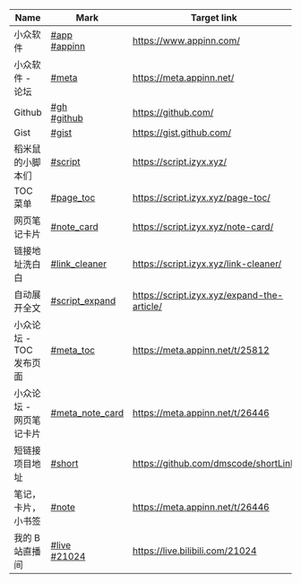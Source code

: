 | Name | Mark | Target link |
|------|-------|------------|
| 小众软件 | [#app](https://r.izyx.xyz/#app)<br>[#appinn](https://r.izyx.xyz/#appinn) | https://www.appinn.com/ |
| 小众软件 - 论坛 | [#meta](https://r.izyx.xyz/#meta) | https://meta.appinn.net/ |
| Github | [#gh](https://r.izyx.xyz/#gh)<br>[#github](https://r.izyx.xyz/#github) | https://github.com/ |
| Gist | [#gist](https://r.izyx.xyz/#gist) | https://gist.github.com/ |
| 稻米鼠的小脚本们 | [#script](https://r.izyx.xyz/#script) | https://script.izyx.xyz/ |
| TOC 菜单 | [#page_toc](https://r.izyx.xyz/#page_toc) | https://script.izyx.xyz/page-toc/ |
| 网页笔记卡片 | [#note_card](https://r.izyx.xyz/#note_card) | https://script.izyx.xyz/note-card/ |
| 链接地址洗白白 | [#link_cleaner](https://r.izyx.xyz/#link_cleaner) | https://script.izyx.xyz/link-cleaner/ |
| 自动展开全文 | [#script_expand](https://r.izyx.xyz/#script_expand) | https://script.izyx.xyz/expand-the-article/ |
| 小众论坛 - TOC 发布页面 | [#meta_toc](https://r.izyx.xyz/#meta_toc) | https://meta.appinn.net/t/25812 |
| 小众论坛 - 网页笔记卡片 | [#meta_note_card](https://r.izyx.xyz/#meta_note_card) | https://meta.appinn.net/t/26446 |
| 短链接项目地址 | [#short](https://r.izyx.xyz/#short) | https://github.com/dmscode/shortLink |
| 笔记，卡片，小书签 | [#note](https://r.izyx.xyz/#note) | https://meta.appinn.net/t/26446 |
| 我的 B 站直播间 | [#live](https://r.izyx.xyz/#live)<br>[#21024](https://r.izyx.xyz/#21024) | https://live.bilibili.com/21024 |
